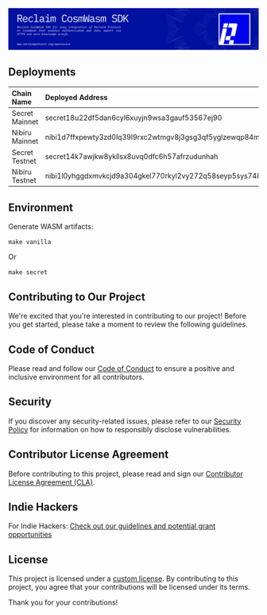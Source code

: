 <div>
    <div>
        <img src="https://raw.githubusercontent.com/reclaimprotocol/.github/main/assets/banners/CosmWasm-SDK.png"  />
    </div>
</div>

## Deployments

| Chain Name | Deployed Address | Explorer Link |
|:-----------|:-----------------|:--------------|
| Secret Mainnet | secret18u22df5dan6cyl6xuyjn9wsa3gauf53567ej90 | https://ping.pub/secret/account/secret18u22df5dan6cyl6xuyjn9wsa3gauf53567ej90|
| Nibiru Mainnet | nibi1d7ffxpewty3zd0lq39l9rxc2wtmgv8j3gsg3qf5yglzewqp84mkqlttmme | https://explorer.nibiru.fi/cataclysm-1/account/nibi1d7ffxpewty3zd0lq39l9rxc2wtmgv8j3gsg3qf5yglzewqp84mkqlttmme|
| Secret Testnet | secret14k7awjkw8ykllsx8uvq0dfc6h57afrzudunhah | https://testnet.ping.pub/secret/account/secret14k7awjkw8ykllsx8uvq0dfc6h57afrzudunhah|
| Nibiru Testnet | nibi1l0yhggdxmvkcjd9a304gkel770rkyl2vy272q58seyp5sys7486spversq | https://explorer.nibiru.fi/nibiru-testnet-1/account/nibi1l0yhggdxmvkcjd9a304gkel770rkyl2vy272q58seyp5sys7486spversq|

## Environment

Generate WASM artifacts:

```
make vanilla 
```

Or 

```
make secret
```

## Contributing to Our Project

We're excited that you're interested in contributing to our project! Before you get started, please take a moment to review the following guidelines.

## Code of Conduct

Please read and follow our [Code of Conduct](https://github.com/reclaimprotocol/.github/blob/main/Code-of-Conduct.md) to ensure a positive and inclusive environment for all contributors.

## Security

If you discover any security-related issues, please refer to our [Security Policy](https://github.com/reclaimprotocol/.github/blob/main/SECURITY.md) for information on how to responsibly disclose vulnerabilities.

## Contributor License Agreement

Before contributing to this project, please read and sign our [Contributor License Agreement (CLA)](https://github.com/reclaimprotocol/.github/blob/main/CLA.md).

## Indie Hackers

For Indie Hackers: [Check out our guidelines and potential grant opportunities](https://github.com/reclaimprotocol/.github/blob/main/Indie-Hackers.md)

## License

This project is licensed under a [custom license](https://github.com/reclaimprotocol/.github/blob/main/LICENSE). By contributing to this project, you agree that your contributions will be licensed under its terms.

Thank you for your contributions!
